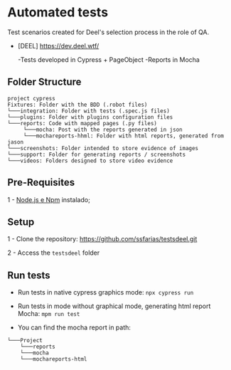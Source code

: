 # Automated tests
Test scenarios created for Deel's selection process in the role of QA. 
- [DEEL] https://dev.deel.wtf/

    -Tests developed in Cypress + PageObject
    -Reports in Mocha

## Folder Structure

```
project cypress
Fixtures: Folder with the BDD (.robot files)
└───integration: Folder with tests (.spec.js files)
└───plugins: Folder with plugins configuration files
└───reports: Code with mapped pages (.py files)
     └───mocha: Post with the reports generated in json
     └───mochareports-hhml: Folder with html reports, generated from jason
└───screenshots: Folder intended to store evidence of images
└───support: Folder for generating reports / screenshots
└───videos: Folders designed to store video evidence

```


## Pre-Requisites

1 - [Node.js e Npm](https://www.npmjs.com/get-npm) instalado;

## Setup 

1 - Clone the repository: https://github.com/ssfarias/testsdeel.git

2 - Access the `testsdeel` folder

## Run tests

- Run tests in native cypress graphics mode: `npx cypress run`

- Run tests in mode without graphical mode, generating html report Mocha: `mpm run test`

- You can find the mocha report in path:

```
└───Project
    └───reports
    └───mocha
    └───mochareports-html
 ```